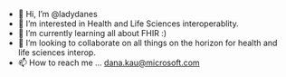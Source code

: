 - 👋 Hi, I’m @ladydanes
- 👀 I’m interested in Health and Life Sciences interoperablity.
- 🌱 I’m currently learning all about FHIR :)
- 💞️ I’m looking to collaborate on all things on the horizon for health and life sciences interop.
- 📫 How to reach me ... dana.kau@microsoft.com

<!---
ladydanes/ladydanes is a ✨ special ✨ repository because its `README.md` (this file) appears on your GitHub profile.
You can click the Preview link to take a look at your changes.
--->
